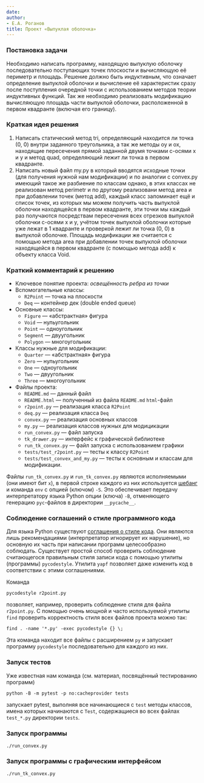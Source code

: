```yaml
---
date: 
author:
- Е.А. Роганов
title: Проект «Выпуклая оболочка»
---
```


### Постановка задачи

Необходимо написать программу, находящую выпуклую оболочку последовательно
поступающих точек плоскости и вычисляющую её периметр и площадь. Решение
должно быть индуктивным, что означает определение выпуклой оболочки и
вычисление её характеристик сразу после поступления очередной точки с
использованием методов теории индуктивных функций. Так же необходимо реализовать модификацию вычисляющую площадь части выпуклой оболочки, расположенной в первом квадранте (включая его границу).

### Краткая идея решения

1. Написать статический метод tri, определяющий находится ли точка (0, 0) внутри заданного треугольника, а так же методы oy и ox, находящие пересечения прямой заданной двумя точками с-осями x и y и метод quad, определяющий лежит ли точка в первом квадранте.
2. Написать новый файл my.py в который вводятся исходные точки (для получения нужной нам модификации) и по аналогии с convex.py имеющий такое же разбиение по классам однако, в этих классах не реализован метод perimetr и по другому реализовани метод area и при добавлении точек (метод add), каждый класс запоминает ещё и список точек, из которых мы можем получить часть выпуклой оболочки находящейся в первом квадранте, эти точки мы каждый раз получаются посредствам пересечения всех отрезков выпуклой оболочки с-осями x и y, учётом точек выпуклой оболочки которые уже лежат в 1 квадранте и проверкой лежит ли точка (0, 0) в выпуклой оболочке. Площадь модификации же считается c помощью метода area при добавлении  точек выпуклой оболочки находящейся в первом квадранте (с помощью метода add) к объекту класса Void.

### Краткий комментарий к решению

- Ключевое понятие проекта: *освещённость ребра из точки* 
- Вспомогательные классы:
    - `R2Point` — точка на плоскости
    - `Deq` — контейнер дек (double ended queue)
- Основные классы:
    - `Figure` — «абстрактная» фигура
    - `Void` — нульугольник
    - `Point` — одноугольник
    - `Segment` — двуугольник
    - `Polygon` — многоугольник
- Классы нужные для модификации:
    - `Quarter` — «абстрактная» фигура
    - `Zero` — нульугольник
    - `One` — одноугольник
    - `Two` — двуугольник
    - `Three` — многоугольник
- Файлы проекта:
    - `README.md` — данный файл
    - `README.html` — полученный из файла `README.md` `html`-файл
    - `r2point.py` — реализация класса `R2Point`
    - `deq.py` —  реализация класса `Deq`
    - `convex.py` — реализация основных классов
    - `my.py` — реализация классов нужных для модицикации
    - `run_convex.py` — файл запуска
    - `tk_drawer.py` — интерфейс к графической библиотеке
    - `run_tk_convex.py` — файл запуска с использованием графики
    - `tests/test_r2point.py` — тесты к классу `R2Point`
    - `tests/test_convex_and_my.py` — тесты к основным и классам для     модификации.

Файлы `run_tk_convex.py` и `run_tk_convex.py` являются исполняемыми (они имеют
бит `x`), в первой строке каждого из них используется [шебанг](https://ru.wikipedia.org/wiki/%D0%A8%D0%B5%D0%B1%D0%B0%D0%BD%D0%B3_(Unix)) и команда `env` с
опцией (ключом) `-S`. Это обеспечивает передачу интерпретатору языка Python
опции (ключа) `-B`, отменяющего генерацию `pyc`-файлов в директории
`__pycache__`.

### Соблюдение соглашений о стиле программного кода

Для языка Python существуют [соглашения о стиле
кода](https://www.python.org/dev/peps/pep-0008/). Они являются лишь
рекомендациями (интерпретатор игнорирует их нарушение), но основную их
часть при написании программ целесообразно соблюдать. Существует простой
способ проверить соблюдение считающегося правильным
стиля записи кода с помощью утилиты (программы) `pycodestyle`. Утилита
`yapf` позволяет даже изменить код в соответствии с этими соглашениями.

Команда 

    pycodestyle r2point.py

позволяет, например, проверить соблюдение стиля для файла `r2point.py`.
С помощью очень мощной и часто используемой утилиты `find` проверить
корректность стиля всех файлов проекта можно так:

    find . -name '*.py' -exec pycodestyle {} \;

Эта команда находит все файлы с расширением `py` и запускает программу
`pycodestyle` последовательно для каждого из них.

### Запуск тестов

Уже известная нам команда (см. материал, посвящённый тестированию программ)

    python -B -m pytest -p no:cacheprovider tests

запускает pytest, выполняя все начинающиеся с `test` методы классов,
имена которых начинаются с `Test`, содержащиеся во всех файлах `test_*.py`
директории `tests`.

### Запуск программы

`./run_convex.py`

### Запуск программы с графическим интерфейсом

`./run_tk_convex.py`
